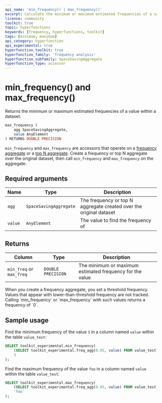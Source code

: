```yaml
---
api_name: 'min_frequency() | max_frequency()'
excerpt: Calculate the minimum or maximum estimated frequencies of a value from a frequency aggregate
license: community
toolkit: true
topic: hyperfunctions
keywords: [frequency, hyperfunctions, toolkit]
tags: [minimum, maximum]
api_category: hyperfunction
api_experimental: true
hyperfunction_toolkit: true
hyperfunction_family: 'frequency analysis'
hyperfunction_subfamily: SpaceSavingAggregate
hyperfunction_type: accessor
---
```


# min_frequency() and max_frequency() <tag type="toolkit" content="Toolkit" /><tag type="experimental" content="Experimental" />
Returns the minimum or maximum estimated frequencies of a value within a
dataset.
```sql
max_frequency (
    agg SpaceSavingAggregate,
    value AnyElement
) RETURNS DOUBLE PRECISION
```

`min_frequency` and `max_frequency` are accessors that operate on a
[frequency aggregate][freq_agg] or a [top N aggregate][topn_agg]. Create a
frequency or top N aggregate over the original dataset, then call
`min_frequency` and `max_frequency` on the aggregate.

## Required arguments

|Name|Type|Description|
|-|-|-|
|`agg`|`SpaceSavingAggregate`|The frequency or top N aggregate created over the original dataset|
|`value`|`AnyElement`|The value to find the frequency of|

## Returns

|Column|Type|Description|
|-|-|-|
|`min_freq` or `max_freq`|`DOUBLE PRECISION`|The minimum or maximum estimated frequency for the value|

<highlight type="note">
When you create a frequency aggregate, you set a threshold frequency. Values
that appear with lower-than-threshold frequency are not tracked. Calling
`min_frequency` or `max_frequency` with such values returns a frequency of `0`.
</highlight>

## Sample usage
Find the minimum frequency of the value `3` in a column named `value` within the
table `value_test`:
```sql
SELECT toolkit_experimental.min_frequency(
    (SELECT toolkit_experimental.freq_agg(0.05, value) FROM value_test),
    3
);
```

Find the maximum frequency of the value `foo` in a column named `value` within
the table `value_test`:
```sql
SELECT toolkit_experimental.max_frequency(
    (SELECT toolkit_experimental.freq_agg(0.05, value) FROM value_test),
    'foo'
);
```

[freq_agg]: /api/:currentVersion:/hyperfunctions/frequency-analysis/freq_agg/
[topn_agg]: /api/:currentVersion:/hyperfunctions/frequency-analysis/topn_agg/
